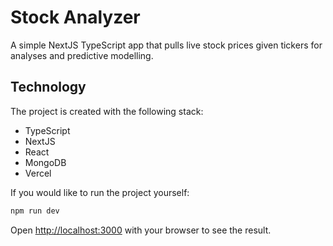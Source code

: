 # Stock Analyzer

A simple NextJS TypeScript app that pulls live stock prices given tickers for analyses and predictive modelling.

## Technology

The project is created with the following stack:

- TypeScript
- NextJS
- React
- MongoDB
- Vercel

If you would like to run the project yourself:

```bash
npm run dev
```

Open [http://localhost:3000](http://localhost:3000) with your browser to see the result.
